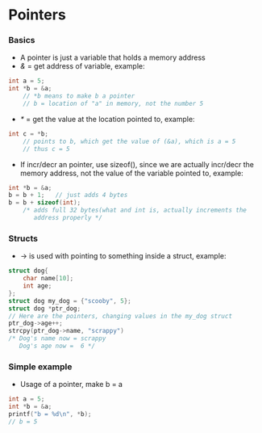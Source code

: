 # Pointers

### Basics
* A pointer is just a variable that holds a memory address
* _&_ = get address of variable, example:
```c
int a = 5;
int *b = &a;
    // *b means to make b a pointer
    // b = location of "a" in memory, not the number 5
```
* _*_ = get the value at the location pointed to, example:
```c
int c = *b;
    // points to b, which get the value of (&a), which is a = 5
    // thus c = 5
```
* If incr/decr an pointer, use sizeof(), since we are actually incr/decr the memory address, not the value of the variable pointed to, example:
```c
int *b = &a;
b = b + 1;   // just adds 4 bytes
b = b + sizeof(int);
    /* adds full 32 bytes(what and int is, actually increments the
	   address properly */
```

### Structs
* -> is used with pointing to something inside a struct, example:
```c
struct dog{
    char name[10];
    int age;
};
struct dog my_dog = {"scooby", 5};
struct dog *ptr_dog;
// Here are the pointers, changing values in the my_dog struct
ptr_dog->age++;
strcpy(ptr_dog->name, "scrappy")
/* Dog's name now = scrappy
   Dog's age now =  6 */
```

### Simple example
* Usage of a pointer, make b = a
```c
int a = 5;
int *b = &a;
printf("b = %d\n", *b);
// b = 5
```
